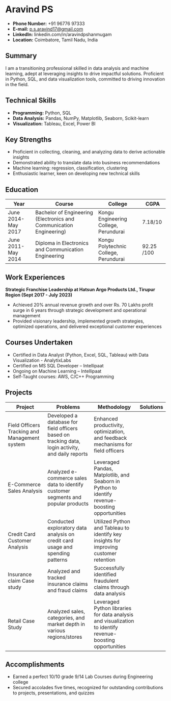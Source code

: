 # Aravind PS

- **Phone Number:** +91 96776 97333
- **E-mail:** p.s.aravind17@gmail.com
- **LinkedIn:** linkedin.com/in/aravindpshanmugam
- **Location:** Coimbatore, Tamil Nadu, India

## Summary
I am a transitioning professional skilled in data analysis and machine learning, adept at leveraging insights to drive impactful solutions. Proficient in Python, SQL, and data visualization tools, committed to driving innovation in the field.

## Technical Skills  
- **Programming:** Python, SQL
- **Data Analysis:** Pandas, NumPy, Matplotlib, Seaborn, Scikit-learn
- **Visualization:** Tableau, Excel, Power BI

## Key Strengths
- Proficient in collecting, cleaning, and analyzing data to derive actionable insights
- Demonstrated ability to translate data into business recommendations
- Machine learning: regression, classification, clustering 
- Enthusiastic learner, keen on developing new technical skills

## Education
| Year            | Course                                           | College                                     | CGPA      |
|-----------------|--------------------------------------------------|---------------------------------------------|-----------|
| June 2014-May 2017 | Bachelor of Engineering (Electronics and Communication Engineering) | Kongu Engineering College, Perundurai | 7.18/10   |
| June 2011-May 2014 | Diploma in Electronics and Communication Engineering | Kongu Polytechnic College, Perundurai | 92.25 /100 |

## Work Experiences
**Strategic Franchise Leadership at Hatsun Argo Products Ltd., Tirupur Region (Sept 2017 - July 2023)**
- Achieved 20% annual revenue growth and over Rs. 70 Lakhs profit surge in 6 years through strategic development and operational management
- Provided visionary leadership, implemented growth strategies, optimized operations, and delivered exceptional customer experiences

## Courses Undertaken
- Certified in Data Analyst (Python, Excel, SQL, Tableau) with Data Visualization - AnalytixLabs 
- Certified on MS SQL Developer – Intellipaat
- Ongoing on Machine Learning – Intellipaat
- Self-Taught courses: AWS, C/C++ Programming

## Projects
| Project                           | Problems                                                        | Methodology                                                                                    | Solutions                                                                                         |
|-----------------------------------|-----------------------------------------------------------------|------------------------------------------------------------------------------------------------|--------------------------------------------------------------------------------------------------|
| Field Officers Tracking and Management system | Developed a database for field officers based on tracking data, login activity, and daily reports | Enhanced productivity, optimization, and feedback mechanisms for field officers                |
| E-Commerce Sales Analysis         | Analyzed e-commerce sales data to identify customer segments and popular products | Leveraged Pandas, Matplotlib, and Seaborn in Python to identify revenue-boosting opportunities  |
| Credit Card Customer Analysis     | Conducted exploratory data analysis on credit card usage and spending patterns  | Utilized Python and Tableau to identify key insights for improving customer retention           |
| Insurance claim Case study        | Analyzed and tracked insurance claims and fraud claims                    | Successfully identified fraudulent claims through data analysis                                   |
| Retail Case Study                 | Analyzed sales, categories, and market depth in various regions/stores  | Leveraged Python libraries for data analysis and visualization to identify revenue-boosting opportunities |

## Accomplishments
- Earned a perfect 10/10 grade 9/14 Lab Courses during Engineering college
- Secured accolades five times, recognized for outstanding contributions to projects, presentations, and quizzes


